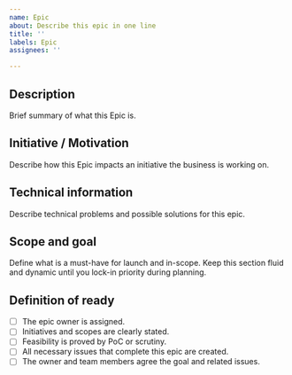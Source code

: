 ```yaml
---
name: Epic
about: Describe this epic in one line
title: ''
labels: Epic
assignees: ''

---
```


## Description

Brief summary of what this Epic is.

## Initiative / Motivation

Describe how this Epic impacts an initiative the business is working on.

## Technical information

Describe technical problems and possible solutions for this epic.

## Scope and goal

Define what is a must-have for launch and in-scope. Keep this section fluid and dynamic until you lock-in priority during planning.

## Definition of ready

- [ ] The epic owner is assigned.
- [ ] Initiatives and scopes are clearly stated.
- [ ] Feasibility is proved by PoC or scrutiny.
- [ ] All necessary issues that complete this epic are created.
- [ ] The owner and team members agree the goal and related issues.
